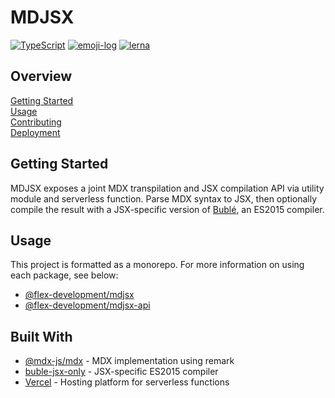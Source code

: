 # MDJSX

[![TypeScript](https://badgen.net/badge/-/typescript?icon=typescript&label)](https://www.typescriptlang.org/)
[![emoji-log](https://cdn.rawgit.com/ahmadawais/stuff/ca97874/emoji-log/non-flat-round.svg)](https://github.com/ahmadawais/Emoji-Log/)
[![lerna](https://img.shields.io/badge/maintained%20with-lerna-cc00ff.svg)](https://lerna.js.org/)

## Overview

[Getting Started](#getting-started)  
[Usage](#usage)  
[Contributing](docs/CONTRIBUTING.md)  
[Deployment](docs/DEPLOYMENT.md)

## Getting Started

MDJSX exposes a joint MDX transpilation and JSX compilation API via utility
module and serverless function. Parse MDX syntax to JSX, then optionally compile
the result with a JSX-specific version of [Bublé][1], an ES2015 compiler.

## Usage

This project is formatted as a monorepo. For more information on using each
package, see below:

- [@flex-development/mdjsx](packages/mdjsx/README.md)
- [@flex-development/mdjsx-api](packages/mdjsx-api/README.md)

## Built With

- [@mdx-js/mdx][1] - MDX implementation using remark
- [buble-jsx-only][2] - JSX-specific ES2015 compiler
- [Vercel][3] - Hosting platform for serverless functions

[1]: https://github.com/mdx-js/mdx/tree/main/packages/mdx
[2]: https://github.com/datavis-tech/buble-jsx-only
[3]: https://vercel.com/docs/serverless-functions/introduction
